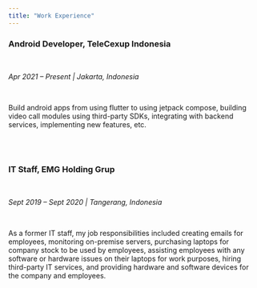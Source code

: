 ```yaml
---
title: "Work Experience"
---
```


### **Android Developer, TeleCexup Indonesia**

<br/>

*Apr 2021 – Present | Jakarta, Indonesia*

<br/>

Build android apps from using flutter to using jetpack compose, building video call modules using third-party SDKs, integrating with backend services, implementing new features, etc.

<br/>
<br/>

### **IT Staff, EMG Holding Grup**

<br/>

*Sept 2019 – Sept 2020 | Tangerang, Indonesia*

<br/>

As a former IT staff, my job responsibilities included creating emails for employees, monitoring on-premise servers, purchasing laptops for company stock to be used by employees, assisting employees with any software or hardware issues on their laptops for work purposes, hiring third-party IT services, and providing hardware and software devices for the company and employees.